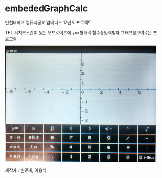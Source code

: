 # embededGraphCalc
인천대학교 컴퓨터공학 임베디드 17년도 프로젝트

TFT 터치크스린이 있는 오드로이드에 y=x형태의 함수를입력받아 그래프를보여주는 프로그램

<img src="https://raw.githubusercontent.com/bungabear/embededGraphCalc/master/screenshot.jpg" width="500">

제작자 : 손민재, 이용석
